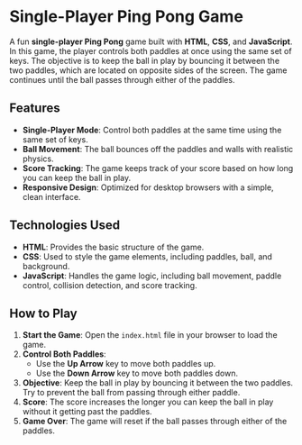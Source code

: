# Single-Player Ping Pong Game

A fun **single-player Ping Pong** game built with **HTML**, **CSS**, and **JavaScript**. In this game, the player controls both paddles at once using the same set of keys. The objective is to keep the ball in play by bouncing it between the two paddles, which are located on opposite sides of the screen. The game continues until the ball passes through either of the paddles.

## Features

- **Single-Player Mode**: Control both paddles at the same time using the same set of keys.
- **Ball Movement**: The ball bounces off the paddles and walls with realistic physics.
- **Score Tracking**: The game keeps track of your score based on how long you can keep the ball in play.
- **Responsive Design**: Optimized for desktop browsers with a simple, clean interface.

## Technologies Used

- **HTML**: Provides the basic structure of the game.
- **CSS**: Used to style the game elements, including paddles, ball, and background.
- **JavaScript**: Handles the game logic, including ball movement, paddle control, collision detection, and score tracking.

## How to Play

1. **Start the Game**: Open the `index.html` file in your browser to load the game.
2. **Control Both Paddles**:
   - Use the **Up Arrow** key to move both paddles up.
   - Use the **Down Arrow** key to move both paddles down.
3. **Objective**: Keep the ball in play by bouncing it between the two paddles. Try to prevent the ball from passing through either paddle.
4. **Score**: The score increases the longer you can keep the ball in play without it getting past the paddles.
5. **Game Over**: The game will reset if the ball passes through either of the paddles.



